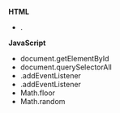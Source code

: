 **HTML**

- .

**JavaScript**

- document.getElementById
- document.querySelectorAll
- <Array>.addEventListener
- <Element>.addEventListener
- Math.floor
- Math.random
